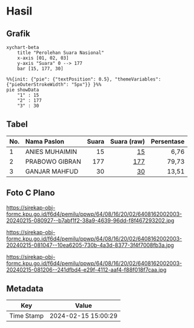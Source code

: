 # Hasil

## Grafik

```mermaid
xychart-beta
    title "Perolehan Suara Nasional"
    x-axis [01, 02, 03]
    y-axis "Suara" 0 --> 177
    bar [15, 177, 30]
```

```mermaid
%%{init: {"pie": {"textPosition": 0.5}, "themeVariables": {"pieOuterStrokeWidth": "5px"}} }%%
pie showData
    "1" : 15
    "2" : 177
    "3" : 30
```

## Tabel

| No. | Nama Paslon    | Suara | Suara (raw) | Persentase |
|:--- |:-------------- | -----:| -----------:| ----------:|
| 1   | ANIES MUHAIMIN | 15    | [15][p-1]   | 6,76       |
| 2   | PRABOWO GIBRAN | 177   | [177][p-2]  | 79,73      |
| 3   | GANJAR MAHFUD  | 30    | [30][p-3]   | 13,51      |


[p-1]: https://github.com/gigit-pemilu/pemilu-2024/blob/main/pilpres/hitung-suara/sub/64-kalimantan-timur/sub/08-kutai-timur/sub/16-karangan/sub/2002-batu-lepoq/sub/003-tps/sub/paslon-1.txt
[p-2]: https://github.com/gigit-pemilu/pemilu-2024/blob/main/pilpres/hitung-suara/sub/64-kalimantan-timur/sub/08-kutai-timur/sub/16-karangan/sub/2002-batu-lepoq/sub/003-tps/sub/paslon-2.txt
[p-3]: https://github.com/gigit-pemilu/pemilu-2024/blob/main/pilpres/hitung-suara/sub/64-kalimantan-timur/sub/08-kutai-timur/sub/16-karangan/sub/2002-batu-lepoq/sub/003-tps/sub/paslon-3.txt

## Foto C Plano

https://sirekap-obj-formc.kpu.go.id/f6d4/pemilu/ppwp/64/08/16/20/02/6408162002003-20240215-080927--b7abf1f2-38a9-4639-96dd-f8f467293202.jpg

https://sirekap-obj-formc.kpu.go.id/f6d4/pemilu/ppwp/64/08/16/20/02/6408162002003-20240215-081047--10ea6205-730b-4a3d-8377-3f4f7008fb3a.jpg

https://sirekap-obj-formc.kpu.go.id/f6d4/pemilu/ppwp/64/08/16/20/02/6408162002003-20240215-081206--241dfbd4-e29f-4112-aaf4-f88f018f7caa.jpg


## Metadata

| Key        | Value               |
| ---------- | ------------------- |
| Time Stamp | 2024-02-15 15:00:29 |



